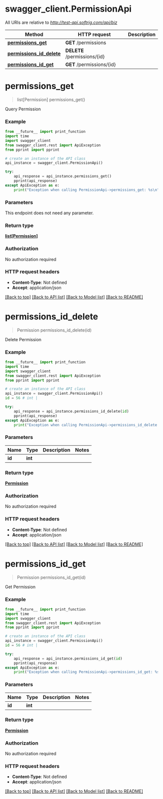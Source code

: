 # swagger_client.PermissionApi

All URIs are relative to *http://test-api.softrig.com/api/biz*

Method | HTTP request | Description
------------- | ------------- | -------------
[**permissions_get**](PermissionApi.md#permissions_get) | **GET** /permissions | 
[**permissions_id_delete**](PermissionApi.md#permissions_id_delete) | **DELETE** /permissions/{id} | 
[**permissions_id_get**](PermissionApi.md#permissions_id_get) | **GET** /permissions/{id} | 

# **permissions_get**
> list[Permission] permissions_get()



Query Permission

### Example
```python
from __future__ import print_function
import time
import swagger_client
from swagger_client.rest import ApiException
from pprint import pprint

# create an instance of the API class
api_instance = swagger_client.PermissionApi()

try:
    api_response = api_instance.permissions_get()
    pprint(api_response)
except ApiException as e:
    print("Exception when calling PermissionApi->permissions_get: %s\n" % e)
```

### Parameters
This endpoint does not need any parameter.

### Return type

[**list[Permission]**](Permission.md)

### Authorization

No authorization required

### HTTP request headers

 - **Content-Type**: Not defined
 - **Accept**: application/json

[[Back to top]](#) [[Back to API list]](../README.md#documentation-for-api-endpoints) [[Back to Model list]](../README.md#documentation-for-models) [[Back to README]](../README.md)

# **permissions_id_delete**
> Permission permissions_id_delete(id)



Delete Permission

### Example
```python
from __future__ import print_function
import time
import swagger_client
from swagger_client.rest import ApiException
from pprint import pprint

# create an instance of the API class
api_instance = swagger_client.PermissionApi()
id = 56 # int | 

try:
    api_response = api_instance.permissions_id_delete(id)
    pprint(api_response)
except ApiException as e:
    print("Exception when calling PermissionApi->permissions_id_delete: %s\n" % e)
```

### Parameters

Name | Type | Description  | Notes
------------- | ------------- | ------------- | -------------
 **id** | **int**|  | 

### Return type

[**Permission**](Permission.md)

### Authorization

No authorization required

### HTTP request headers

 - **Content-Type**: Not defined
 - **Accept**: application/json

[[Back to top]](#) [[Back to API list]](../README.md#documentation-for-api-endpoints) [[Back to Model list]](../README.md#documentation-for-models) [[Back to README]](../README.md)

# **permissions_id_get**
> Permission permissions_id_get(id)



Get Permission

### Example
```python
from __future__ import print_function
import time
import swagger_client
from swagger_client.rest import ApiException
from pprint import pprint

# create an instance of the API class
api_instance = swagger_client.PermissionApi()
id = 56 # int | 

try:
    api_response = api_instance.permissions_id_get(id)
    pprint(api_response)
except ApiException as e:
    print("Exception when calling PermissionApi->permissions_id_get: %s\n" % e)
```

### Parameters

Name | Type | Description  | Notes
------------- | ------------- | ------------- | -------------
 **id** | **int**|  | 

### Return type

[**Permission**](Permission.md)

### Authorization

No authorization required

### HTTP request headers

 - **Content-Type**: Not defined
 - **Accept**: application/json

[[Back to top]](#) [[Back to API list]](../README.md#documentation-for-api-endpoints) [[Back to Model list]](../README.md#documentation-for-models) [[Back to README]](../README.md)

